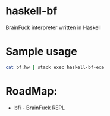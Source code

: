 # haskell-bf
BrainFuck interpreter written in Haskell

# Sample usage
```bash
cat bf.hw | stack exec haskell-bf-exe
```

# RoadMap:
- bfi - BrainFuck REPL

